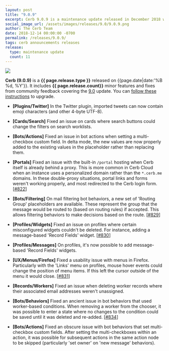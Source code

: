 ```yaml
---
layout: post
title: "9.0.9"
excerpt: Cerb 9.0.9 is a maintenance update released in December 2018 with 11 minor features and fixes from community feedback.
social_image_url: /assets/images/releases/9.0/9.0.9.png
author: The Cerb Team
date: 2018-12-14 00:00:00 -0700
permalink: /releases/9.0.9/
tags: cerb announcements releases
release:
  type: maintenance update
  count: 11
---
```


<div class="cerb-screenshot">
<img src="{{page.social_image_url}}" class="screenshot" style="max-width:500px;">
</div>

**Cerb (9.0.9)** is a **{{ page.release.type }}** released on {{page.date|date:'%B %d, %Y'}}. It includes **{{ page.release.count}}** minor features and fixes from community feedback covering the [9.0](/releases/9.0/) update.  You can [follow these instructions](/docs/upgrading/) to upgrade.

* **[Plugins/Twitter]** In the Twitter plugin, imported tweets can now contain emoji characters (and other 4-byte UTF-8).

* **[Cards/Search]** Fixed an issue on cards where search buttons could change the filters on search worklists.

* **[Bots/Actions]** Fixed an issue in bot actions when setting a multi-checkbox custom field. In delta mode, the new values are now properly added to the existing values in the placeholder rather than replacing them.

* **[Portals]** Fixed an issue with the built-in `/portal` hosting when Cerb itself is already behind a proxy. This is more common in Cerb Cloud when an instance uses a personalized domain rather than the `*.cerb.me` domains. In these double-proxy situations, portal links and forms weren't working properly, and most redirected to the Cerb login form. [[#822](https://github.com/jstanden/cerb/issues/822)]

* **[Bots/Filtering]** On mail filtering bot behaviors, a new set of 'Routing Group' placeholders are available. These represent the group that the message would be routed to (based on routing rules) if accepted. This allows filtering behaviors to make decisions based on the route. [[#829](https://github.com/jstanden/cerb/issues/829)]

* **[Profiles/Widgets]** Fixed an issue on profiles where certain misconfigured widgets couldn't be deleted. For instance, adding a message-based 'Record Fields' widget. [[#830](https://github.com/jstanden/cerb/issues/830)]

* **[Profiles/Messages]** On profiles, it's now possible to add message-based 'Record Fields' widgets.

* **[UX/Menus/Firefox]** Fixed a usability issue with menus in Firefox. Particularly with the 'Links' menu on profiles, mouse hover events could change the position of menu items. If this left the cursor outside of the menu it would close. [[#831](https://github.com/jstanden/cerb/issues/831)]

* **[Records/Workers]** Fixed an issue when deleting worker records where their associated email addresses weren't unassigned.

* **[Bots/Behaviors]** Fixed an ancient issue in bot behaviors that used worker-based conditions. When removing a worker from the chooser, it was possible to enter a state where no changes to the condition could be saved until it was deleted and re-added. [[#834](https://github.com/jstanden/cerb/issues/834)]

* **[Bots/Actions]** Fixed an obscure issue with bot behaviors that set multi-checkbox custom fields. After setting the multi-checkboxes within an action, it was possible for subsequent actions in the same action node to be skipped (particularly 'set owner' on 'new message' behaviors).